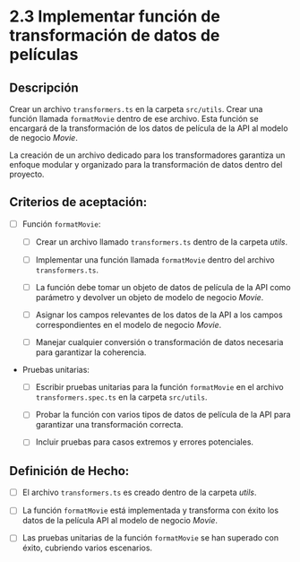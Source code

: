 # 2.3 Implementar función de transformación de datos de películas

## Descripción

Crear un archivo `transformers.ts` en la carpeta `src/utils`. Crear una función llamada `formatMovie` dentro de ese archivo. Esta función se encargará de la transformación de los datos de película de la API al modelo de negocio _Movie_.

La creación de un archivo dedicado para los transformadores garantiza un enfoque modular y organizado para la transformación de datos dentro del proyecto.

## Criterios de aceptación:

- [ ] Función `formatMovie`:

    - [ ] Crear un archivo llamado `transformers.ts` dentro de la carpeta _utils_.

    - [ ] Implementar una función llamada `formatMovie` dentro del archivo `transformers.ts`.

    - [ ] La función debe tomar un objeto de datos de película de la API como parámetro y devolver un objeto de modelo de negocio _Movie_.

    - [ ] Asignar los campos relevantes de los datos de la API a los campos correspondientes en el modelo de negocio _Movie_.

    - [ ] Manejar cualquier conversión o transformación de datos necesaria para garantizar la coherencia.

- Pruebas unitarias:

    - [ ] Escribir pruebas unitarias para la función `formatMovie` en el archivo `transformers.spec.ts` en la carpeta `src/utils`.

    - [ ] Probar la función con varios tipos de datos de película de la API para garantizar una transformación correcta.

    - [ ] Incluir pruebas para casos extremos y errores potenciales.

## Definición de Hecho:

- [ ] El archivo `transformers.ts` es creado dentro de la carpeta _utils_.

- [ ] La función `formatMovie` está implementada y transforma con éxito los datos de la película API al modelo de negocio _Movie_.

- [ ] Las pruebas unitarias de la función `formatMovie` se han superado con éxito, cubriendo varios escenarios.
